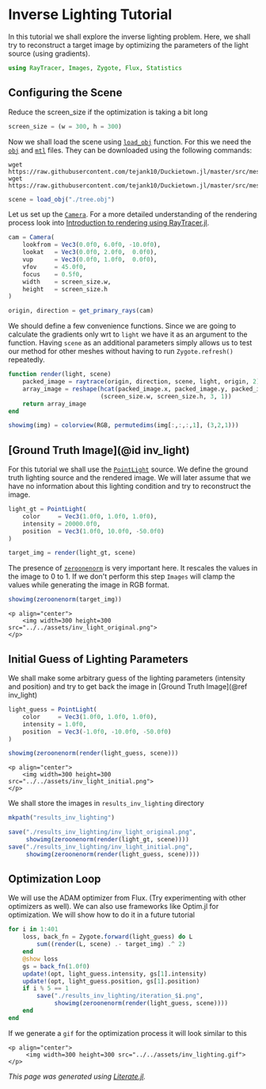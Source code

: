 # Inverse Lighting Tutorial

In this tutorial we shall explore the inverse lighting problem.
Here, we shall try to reconstruct a target image by optimizing
the parameters of the light source (using gradients).

```julia
using RayTracer, Images, Zygote, Flux, Statistics
```

## Configuring the Scene

Reduce the screen_size if the optimization is taking a bit long

```julia
screen_size = (w = 300, h = 300)
```

Now we shall load the scene using [`load_obj`](@ref) function. For
this we need the [`obj`](https://en.wikipedia.org/wiki/Wavefront_.obj_file)
and [`mtl`](https://en.wikipedia.org/wiki/Wavefront_.obj_file#Material_template_library)
files. They can be downloaded using the following commands:

```
wget https://raw.githubusercontent.com/tejank10/Duckietown.jl/master/src/meshes/tree.obj
wget https://raw.githubusercontent.com/tejank10/Duckietown.jl/master/src/meshes/tree.mtl
```

```julia
scene = load_obj("./tree.obj")
```

Let us set up the [`Camera`](@ref). For a more detailed understanding of
the rendering process look into [Introduction to rendering using RayTracer.jl](@ref).

```julia
cam = Camera(
    lookfrom = Vec3(0.0f0, 6.0f0, -10.0f0),
    lookat   = Vec3(0.0f0, 2.0f0,  0.0f0),
    vup      = Vec3(0.0f0, 1.0f0,  0.0f0),
    vfov     = 45.0f0,
    focus    = 0.5f0,
    width    = screen_size.w,
    height   = screen_size.h
)

origin, direction = get_primary_rays(cam)
```

We should define a few convenience functions. Since we are going to calculate
the gradients only wrt to `light` we have it as an argument to the function. Having
`scene` as an additional parameters simply allows us to test our method for other
meshes without having to run `Zygote.refresh()` repeatedly.

```julia
function render(light, scene)
    packed_image = raytrace(origin, direction, scene, light, origin, 2)
    array_image = reshape(hcat(packed_image.x, packed_image.y, packed_image.z),
                          (screen_size.w, screen_size.h, 3, 1))
    return array_image
end

showimg(img) = colorview(RGB, permutedims(img[:,:,:,1], (3,2,1)))
```

## [Ground Truth Image](@id inv_light)

For this tutorial we shall use the [`PointLight`](@ref) source.
We define the ground truth lighting source and the rendered image. We
will later assume that we have no information about this lighting
condition and try to reconstruct the image.

```julia
light_gt = PointLight(
    color     = Vec3(1.0f0, 1.0f0, 1.0f0),
    intensity = 20000.0f0,
    position  = Vec3(1.0f0, 10.0f0, -50.0f0)
)

target_img = render(light_gt, scene)
```

The presence of [`zeroonenorm`](@ref) is very important here. It rescales the
values in the image to 0 to 1. If we don't perform this step `Images` will
clamp the values while generating the image in RGB format.

```julia
showimg(zeroonenorm(target_img))
```

```@raw html
<p align="center">
    <img width=300 height=300 src="../../assets/inv_light_original.png">
</p>
```

## Initial Guess of Lighting Parameters

We shall make some arbitrary guess of the lighting parameters (intensity and
position) and try to get back the image in [Ground Truth Image](@ref inv_light)

```julia
light_guess = PointLight(
    color     = Vec3(1.0f0, 1.0f0, 1.0f0),
    intensity = 1.0f0,
    position  = Vec3(-1.0f0, -10.0f0, -50.0f0)
)

showimg(zeroonenorm(render(light_guess, scene)))
```

```@raw html
<p align="center">
    <img width=300 height=300 src="../../assets/inv_light_initial.png">
</p>
```

We shall store the images in `results_inv_lighting` directory

```julia
mkpath("results_inv_lighting")

save("./results_inv_lighting/inv_light_original.png",
     showimg(zeroonenorm(render(light_gt, scene))))
save("./results_inv_lighting/inv_light_initial.png",
     showimg(zeroonenorm(render(light_guess, scene))))
```

## Optimization Loop

We will use the ADAM optimizer from Flux. (Try experimenting with other
optimizers as well). We can also use frameworks like Optim.jl for optimization.
We will show how to do it in a future tutorial

```julia
for i in 1:401
    loss, back_fn = Zygote.forward(light_guess) do L
        sum((render(L, scene) .- target_img) .^ 2)
    end
    @show loss
    gs = back_fn(1.0f0)
    update!(opt, light_guess.intensity, gs[1].intensity)
    update!(opt, light_guess.position, gs[1].position)
    if i % 5 == 1
        save("./results_inv_lighting/iteration_$i.png",
             showimg(zeroonenorm(render(light_guess, scene))))
    end
end
```

If we generate a `gif` for the optimization process it will look similar to this
```@raw html
<p align="center">
     <img width=300 height=300 src="../../assets/inv_lighting.gif">
</p>
```

*This page was generated using [Literate.jl](https://github.com/fredrikekre/Literate.jl).*

